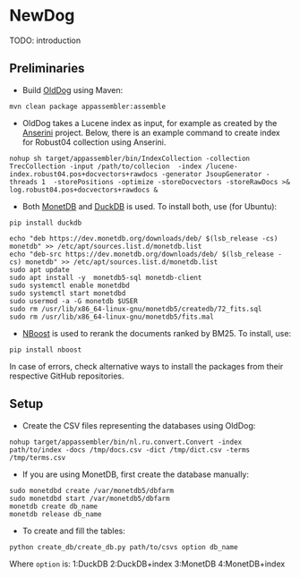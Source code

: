 # NewDog

TODO: introduction

## Preliminaries

* Build [OldDog](https://github.com/Chriskamphuis/olddog) using Maven:
```
mvn clean package appassembler:assemble
```
* OldDog takes a Lucene index as input, for example as created by the [Anserini](https://github.com/castorini/Anserini) project. Below, there is an example command to create index for Robust04 collection using Anserini.

```
nohup sh target/appassembler/bin/IndexCollection -collection TrecCollection -input /path/to/collecion  -index /lucene-index.robust04.pos+docvectors+rawdocs -generator JsoupGenerator -threads 1  -storePositions -optimize -storeDocvectors -storeRawDocs >& log.robust04.pos+docvectors+rawdocs &
```

* Both [MonetDB](https://www.monetdb.org/) and [DuckDB](https://www.duckdb.org/) is used. To install both, use (for Ubuntu):
```
pip install duckdb
```
```
echo "deb https://dev.monetdb.org/downloads/deb/ $(lsb_release -cs) monetdb" >> /etc/apt/sources.list.d/monetdb.list
echo "deb-src https://dev.monetdb.org/downloads/deb/ $(lsb_release -cs) monetdb" >> /etc/apt/sources.list.d/monetdb.list
sudo apt update
sudo apt install -y  monetdb5-sql monetdb-client
sudo systemctl enable monetdbd
sudo systemctl start monetdbd
sudo usermod -a -G monetdb $USER
sudo rm /usr/lib/x86_64-linux-gnu/monetdb5/createdb/72_fits.sql
sudo rm /usr/lib/x86_64-linux-gnu/monetdb5/fits.mal
```
* [NBoost](https://github.com/koursaros-ai/nboost) is used to rerank the documents ranked by BM25. To install, use:
```
pip install nboost
```
In case of errors, check alternative ways to install the packages from their respective GitHub repositories. 

## Setup
* Create the CSV files representing the databases using OldDog:
```
nohup target/appassembler/bin/nl.ru.convert.Convert -index path/to/index -docs /tmp/docs.csv -dict /tmp/dict.csv -terms /tmp/terms.csv
```
* If you are using MonetDB, first create the database manually:
```
sudo monetdbd create /var/monetdb5/dbfarm
sudo monetdbd start /var/monetdb5/dbfarm
monetdb create db_name
monetdb release db_name
```
* To create and fill the tables:
```
python create_db/create_db.py path/to/csvs option db_name
```
Where ```option``` is: 1:DuckDB 2:DuckDB+index 3:MonetDB 4:MonetDB+index


